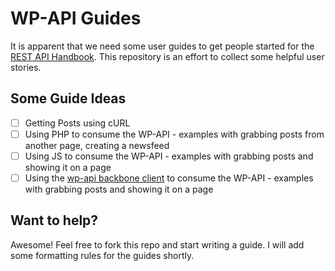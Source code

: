 # WP-API Guides
It is apparent that we need some user guides to get people started for the [REST API Handbook](https://developer.wordpress.org/rest-api/). This repository is an effort to collect some helpful user stories.

## Some Guide Ideas
- [ ] Getting Posts using cURL
- [ ] Using PHP to consume the WP-API - examples with grabbing posts from another page, creating a newsfeed
- [ ] Using JS to consume the WP-API - examples with grabbing posts and showing it on a page
- [ ] Using the [wp-api backbone client](https://github.com/WP-API/client-js) to consume the WP-API - examples with grabbing posts and showing it on a page

## Want to help?
Awesome! Feel free to fork this repo and start writing a guide. I will add some formatting rules for the guides shortly.
